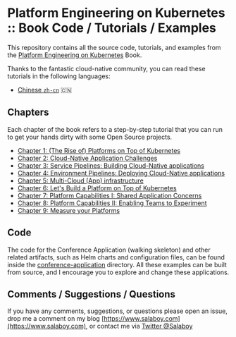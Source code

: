 # Platform Engineering on Kubernetes :: Book Code / Tutorials / Examples

This repository contains all the source code, tutorials, and examples from the [Platform Engineering on Kubernetes](https://www.salaboy.com/book/) Book.

Thanks to the fantastic cloud-native community, you can read these tutorials in the following languages:
- [Chinese `zh-cn`](README.zh-cn.md) :cn:

## Chapters

Each chapter of the book refers to a step-by-step tutorial that you can run to get your hands dirty with some Open Source projects. 

- [Chapter 1: (The Rise of) Platforms on Top of Kubernetes](chapter-1/README.md)
- [Chapter 2: Cloud-Native Application Challenges](chapter-2/README.md)
- [Chapter 3: Service Pipelines: Building Cloud-Native applications](chapter-3/README.md)
- [Chapter 4: Environment Pipelines: Deploying Cloud-Native applications](chapter-4/README.md)
- [Chapter 5: Multi-Cloud (App) infrastructure](chapter-5/README.md)
- [Chapter 6: Let's Build a Platform on Top of Kubernetes](chapter-6/README.md)
- [Chapter 7: Platform Capabilities I: Shared Application Concerns](chapter-7/README.md) 
- [Chapter 8: Platform Capabilities II: Enabling Teams to Experiment](chapter-8/README.md) 
- [Chapter 9: Measure your Platforms](chapter-9/README.md) 


## Code

The code for the Conference Application (walking skeleton) and other related artifacts, such as Helm charts and configuration files, can be found inside the [conference-application](conference-application/README.md) directory. All these examples can be built from source, and I encourage you to explore and change these applications. 

## Comments / Suggestions / Questions

If you have any comments, suggestions, or questions please open an issue, drop me a comment on my blog [https://www.salaboy.com](https://www.salaboy.com), or contact me via [Twitter @Salaboy](https://twitter.com/salaboy)

